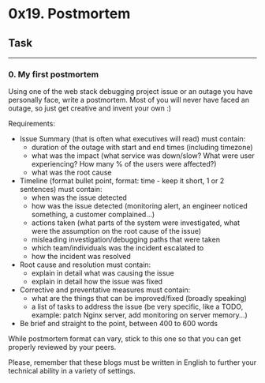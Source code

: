 # 0x19. Postmortem

## Task
<hr>

### 0. My first postmortem
Using one of the web stack debugging project issue or an outage you have personally face, write a postmortem. Most of you will never have faced an outage, so just get creative and invent your own :)

Requirements:
<ul>
<li>Issue Summary (that is often what executives will read) must contain: 
<ul><li>duration of the outage with start and end times (including timezone)</li>
<li>what was the impact (what service was down/slow? What were user experiencing? How many % of the users were affected?)</li>
<li>what was the root cause</li></ul></li>
<li>Timeline (format bullet point, format: time - keep it short, 1 or 2 sentences) must contain:
<ul><li>when was the issue detected</li>
<li>how was the issue detected (monitoring alert, an engineer noticed something, a customer complained…)</li>
<li>actions taken (what parts of the system were investigated, what were the assumption on the root cause of the issue)</li>
<li>misleading investigation/debugging paths that were taken</li>
<li>which team/individuals was the incident escalated to</li>
<li>how the incident was resolved</li></ul></li>
<li>Root cause and resolution must contain:
<ul><li>explain in detail what was causing the issue</li>
<li>explain in detail how the issue was fixed</li></ul></li>
<li>Corrective and preventative measures must contain:
<ul><li>what are the things that can be improved/fixed (broadly speaking)</li>
<li>a list of tasks to address the issue (be very specific, like a TODO, example: patch Nginx server, add monitoring on server memory…)</li></ul></li>
<li>Be brief and straight to the point, between 400 to 600 words</li>
</ul>

While postmortem format can vary, stick to this one so that you can get properly reviewed by your peers.

Please, remember that these blogs must be written in English to further your technical ability in a variety of settings.
